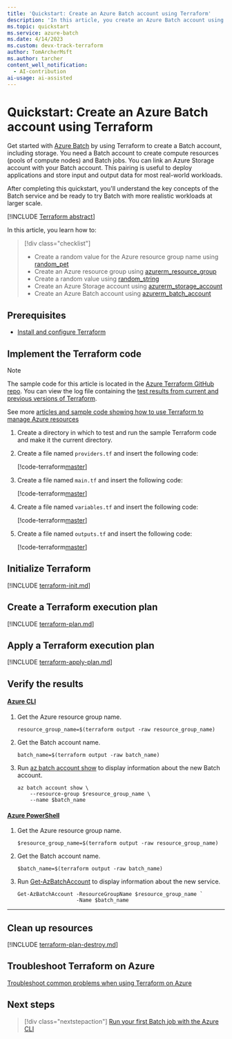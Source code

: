 ```yaml
---
title: 'Quickstart: Create an Azure Batch account using Terraform'
description: 'In this article, you create an Azure Batch account using Terraform'
ms.topic: quickstart
ms.service: azure-batch
ms.date: 4/14/2023
ms.custom: devx-track-terraform
author: TomArcherMsft
ms.author: tarcher
content_well_notification: 
  - AI-contribution
ai-usage: ai-assisted
---
```


# Quickstart: Create an Azure Batch account using Terraform

Get started with [Azure Batch](/azure/batch/batch-technical-overview) by using Terraform to create a Batch account, including storage. You need a Batch account to create compute resources (pools of compute nodes) and Batch jobs. You can link an Azure Storage account with your Batch account. This pairing is useful to deploy applications and store input and output data for most real-world workloads.

After completing this quickstart, you'll understand the key concepts of the Batch service and be ready to try Batch with more realistic workloads at larger scale.

[!INCLUDE [Terraform abstract](~/azure-dev-docs-pr/articles/terraform/includes/abstract.md)]

In this article, you learn how to:

> [!div class="checklist"]
> * Create a random value for the Azure resource group name using [random_pet](https://registry.terraform.io/providers/hashicorp/random/latest/docs/resources/pet)
> * Create an Azure resource group using [azurerm_resource_group](https://registry.terraform.io/providers/hashicorp/azurerm/latest/docs/resources/resource_group)
> * Create a random value using [random_string](https://registry.terraform.io/providers/hashicorp/random/latest/docs/resources/string)
> * Create an Azure Storage account using [azurerm_storage_account](https://registry.terraform.io/providers/hashicorp/azurerm/latest/docs/resources/storage_account)
> * Create an Azure Batch account using [azurerm_batch_account](https://registry.terraform.io/providers/hashicorp/azurerm/latest/docs/resources/batch_account)

## Prerequisites

- [Install and configure Terraform](/azure/developer/terraform/quickstart-configure)

## Implement the Terraform code

> [!NOTE]
> The sample code for this article is located in the [Azure Terraform GitHub repo](https://github.com/Azure/terraform/tree/master/quickstart/101-batch-account-with-storage). You can view the log file containing the [test results from current and previous versions of Terraform](https://github.com/Azure/terraform/tree/master/quickstart/101-batch-account-with-storage/TestRecord.md).
> 
> See more [articles and sample code showing how to use Terraform to manage Azure resources](/azure/terraform)

1. Create a directory in which to test and run the sample Terraform code and make it the current directory.

1. Create a file named `providers.tf` and insert the following code:

    [!code-terraform[master](~/terraform_samples/quickstart/101-batch-account-with-storage/providers.tf)]

1. Create a file named `main.tf` and insert the following code:

    [!code-terraform[master](~/terraform_samples/quickstart/101-batch-account-with-storage/main.tf)]

1. Create a file named `variables.tf` and insert the following code:

    [!code-terraform[master](~/terraform_samples/quickstart/101-batch-account-with-storage/variables.tf)]

1. Create a file named `outputs.tf` and insert the following code:

    [!code-terraform[master](~/terraform_samples/quickstart/101-batch-account-with-storage/outputs.tf)]

## Initialize Terraform

[!INCLUDE [terraform-init.md](~/azure-dev-docs-pr/articles/terraform/includes/terraform-init.md)]

## Create a Terraform execution plan

[!INCLUDE [terraform-plan.md](~/azure-dev-docs-pr/articles/terraform/includes/terraform-plan.md)]

## Apply a Terraform execution plan

[!INCLUDE [terraform-apply-plan.md](~/azure-dev-docs-pr/articles/terraform/includes/terraform-apply-plan.md)]

## Verify the results

#### [Azure CLI](#tab/azure-cli)

1. Get the Azure resource group name.

    ```console
    resource_group_name=$(terraform output -raw resource_group_name)
    ```

1. Get the Batch account name.

    ```console
    batch_name=$(terraform output -raw batch_name)
    ```

1. Run [az batch account show](/cli/azure/batch/account#az-batch-account-show) to display information about the new Batch account.

    ```azurecli
    az batch account show \
        --resource-group $resource_group_name \
        --name $batch_name
    ```

#### [Azure PowerShell](#tab/azure-powershell)

1. Get the Azure resource group name.

    ```console
    $resource_group_name=$(terraform output -raw resource_group_name)
    ```

1. Get the Batch account name.

    ```console
    $batch_name=$(terraform output -raw batch_name)
    ```

1. Run [Get-AzBatchAccount](/powershell/module/az.batch/get-azbatchaccount) to display information about the new service.

    ```azurepowershell
    Get-AzBatchAccount -ResourceGroupName $resource_group_name `
                       -Name $batch_name
    ```

---

## Clean up resources

[!INCLUDE [terraform-plan-destroy.md](~/azure-dev-docs-pr/articles/terraform/includes/terraform-plan-destroy.md)]

## Troubleshoot Terraform on Azure

[Troubleshoot common problems when using Terraform on Azure](/azure/developer/terraform/troubleshoot)

## Next steps

> [!div class="nextstepaction"] 
> [Run your first Batch job with the Azure CLI](/azure/batch/quick-create-cli)
